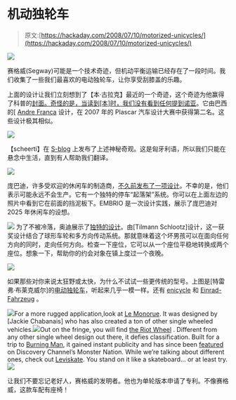# 机动独轮车

> 原文:[https://hackaday.com/2008/07/10/motorized-unicycles/](https://hackaday.com/2008/07/10/motorized-unicycles/)

![](../Images/ec64d0bb7732030a45934ce7e172705c.png)

赛格威(Segway)可能是一个技术奇迹，但机动平衡运输已经存在了一段时间。我们收集了一些我们最喜欢的电动独轮车，让你享受刮膝盖的乐趣。

上面的设计让我们立刻想到了【本·古拉克】最近的一个奇迹，这个奇迹为他赢得了科普的[封面。奇怪的是，当读到[本]时，我们没有看到任何提到](http://www.popsci.com/scitech/article/2008-05/zero-emissions-one-wheeled-motorcycle?page=3)[诺亚](http://www.thedesignblog.org/entry/noah-bike-and-riders-unison/)。它由巴西的[ [Andre Franca](http://www.coroflot.com/public/individual_file.asp?portfolio_id=1227977&individual_id=188999&sort_by=1&c=1&) 设计，在 2007 年的 Plascar 汽车设计大赛中获得第二名。这些设计极其相似。

![](../Images/fa58697bf4ade71fa518dbe4a3a64e4b.png)

【scheerti】在 [S-blog](http://scheerti.blog.hu/2007/03/20/egykereken_mindenhova) 上发布了上述神秘奇观。这是匈牙利语，所以我们只能在悬念中生活，直到有人帮助我们翻译。

![](../Images/b0deead3ebb7dc803caf74f9f7aec737.png)

庞巴迪，许多受欢迎的休闲车的制造商，[不久前发布了一项设计](http://www.forbes.com/2003/11/04/cx_dl_1104vow.html)。不幸的是，他们表示可能永远不会生产。它有一个独特的停车“起落架”系统。你可以在上面左边的照片中看到它在前面的挡泥板下。EMBRIO 是一次设计实践，展示了庞巴迪对 2025 年休闲车的设想。

![](../Images/fd5fe791e0a59fb096f28524f771bd62.png)
为了不被冷落，奥迪展示了[独特的设计](http://www.tuvie.com/audi-snook-futuristic-car-concept)。由[Tilmann Schlootz]设计，这一获奖设计结合了球形车轮和多方向传动系统。那就意味着这个坏男孩可以在面向任何方向的同时，走向任何方向。检查一下座位，它可以从一个座位平稳地转换成两个座位。想象一下，帮助你的约会对象在镇上度过一个夜晚。

![](../Images/252efeccc7c90154dd2f230774c6bdb8.png)

如果那些对你来说太狂野或太快，为什么不试试一些更传统的型号。上图是[特雷弗·布莱克威尔]的[电动独轮车](http://www.tlb.org/eunicycle.html)，听起来几乎一模一样。还有 [enicycle](http://enicycle.com/) 和 [Einrad-Fahrzeug](http://fhznet.fh-bielefeld.de/fb2/labor-le/le3einrad.html) 。

![](../Images/45696bebbc3211048227ea08fb167ce8.png)For a more rugged application,look at [Le Monorue](http://www.jackiechabanais.com/le_monoroue.htm). It was designed by [Jackie Chabanais] who has also created a ton of other single wheeled vehicles.![](../Images/1c1daa451d8d6abaf114bb657a4737b7.png)Out on the fringe, you will find [the Riot Wheel](http://www.theriotwheel.com/) . Different from any other single wheel design out there, it defies classification. Built for a trip to [Burning Man](http://www.burningman.com/), it gained instant publicity and has since been [featured](http://www.theriotwheel.com/MonsterNation.html) on Discovery Channel’s Monster Nation. While we’re talking about different ones, check out [Leviskate](http://www.electricunicycle.com/). You stand on it like a skateboard… or at least try.![](../Images/d8bbc7ae45f1ab479a95e7e4f3d841b2.png)

让我们不要忘记老好人，赛格威的发明者。他也为单轮版本申请了专利。不像赛格威，这款车配有座椅！
